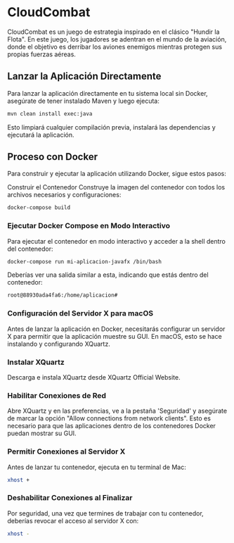 # CloudCombat

CloudCombat es un juego de estrategia inspirado en el clásico "Hundir la Flota". En este juego, los jugadores se adentran en el mundo de la aviación, donde el objetivo es derribar los aviones enemigos mientras protegen sus propias fuerzas aéreas.


## Lanzar la Aplicación Directamente

Para lanzar la aplicación directamente en tu sistema local sin Docker, asegúrate de tener instalado Maven y luego ejecuta:

```bash
mvn clean install exec:java
```

Esto limpiará cualquier compilación previa, instalará las dependencias y ejecutará la aplicación.

## Proceso con Docker
Para construir y ejecutar la aplicación utilizando Docker, sigue estos pasos:

Construir el Contenedor
Construye la imagen del contenedor con todos los archivos necesarios y configuraciones:

```bash
docker-compose build
```

### Ejecutar Docker Compose en Modo Interactivo
Para ejecutar el contenedor en modo interactivo y acceder a la shell dentro del contenedor:

```bash
docker-compose run mi-aplicacion-javafx /bin/bash
```

Deberías ver una salida similar a esta, indicando que estás dentro del contenedor:

```bash
root@88930ada4fa6:/home/aplicacion#
```

### Configuración del Servidor X para macOS

Antes de lanzar la aplicación en Docker, necesitarás configurar un servidor X para permitir que la aplicación muestre su GUI. En macOS, esto se hace instalando y configurando XQuartz.

### Instalar XQuartz
Descarga e instala XQuartz desde XQuartz Official Website.

### Habilitar Conexiones de Red

Abre XQuartz y en las preferencias, ve a la pestaña 'Seguridad' y asegúrate de marcar la opción "Allow connections from network clients". Esto es necesario para que las aplicaciones dentro de los contenedores Docker puedan mostrar su GUI.

### Permitir Conexiones al Servidor X
Antes de lanzar tu contenedor, ejecuta en tu terminal de Mac:

```bash
xhost +
```

### Deshabilitar Conexiones al Finalizar
Por seguridad, una vez que termines de trabajar con tu contenedor, deberías revocar el acceso al servidor X con:

```bash
xhost -
```